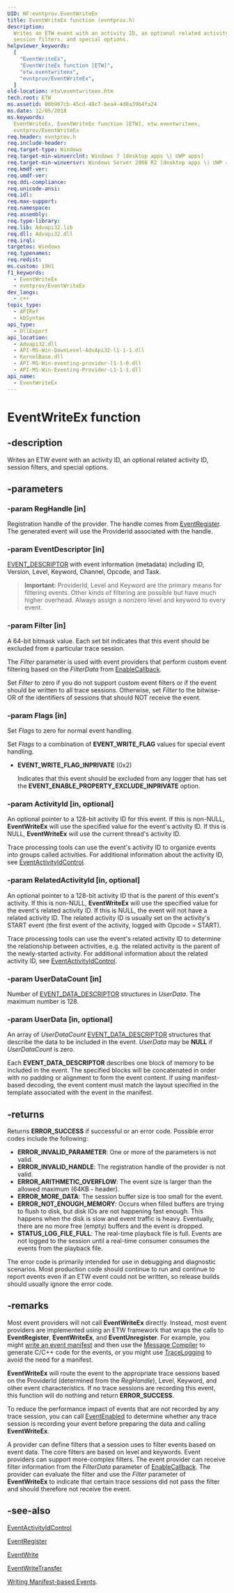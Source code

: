 ```yaml
---
UID: NF:evntprov.EventWriteEx
title: EventWriteEx function (evntprov.h)
description:
  Writes an ETW event with an activity ID, an optional related activity ID,
  session filters, and special options.
helpviewer_keywords:
  [
    "EventWriteEx",
    "EventWriteEx function [ETW]",
    "etw.eventwriteex",
    "evntprov/EventWriteEx",
  ]
old-location: etw\eventwriteex.htm
tech.root: ETW
ms.assetid: 00b907cb-45cd-48c7-bea4-4d8a39b4fa24
ms.date: 12/05/2018
ms.keywords:
  EventWriteEx, EventWriteEx function [ETW], etw.eventwriteex,
  evntprov/EventWriteEx
req.header: evntprov.h
req.include-header:
req.target-type: Windows
req.target-min-winverclnt: Windows 7 [desktop apps \| UWP apps]
req.target-min-winversvr: Windows Server 2008 R2 [desktop apps \| UWP apps]
req.kmdf-ver:
req.umdf-ver:
req.ddi-compliance:
req.unicode-ansi:
req.idl:
req.max-support:
req.namespace:
req.assembly:
req.type-library:
req.lib: Advapi32.lib
req.dll: Advapi32.dll
req.irql:
targetos: Windows
req.typenames:
req.redist:
ms.custom: 19H1
f1_keywords:
  - EventWriteEx
  - evntprov/EventWriteEx
dev_langs:
  - c++
topic_type:
  - APIRef
  - kbSyntax
api_type:
  - DllExport
api_location:
  - Advapi32.dll
  - API-MS-Win-DownLevel-AdvApi32-l1-1-1.dll
  - KernelBase.dll
  - API-MS-Win-eventing-provider-l1-1-0.dll
  - API-MS-Win-Eventing-Provider-L1-1-1.dll
api_name:
  - EventWriteEx
---
```


# EventWriteEx function

## -description

Writes an ETW event with an activity ID, an optional related activity ID,
session filters, and special options.

## -parameters

### -param RegHandle [in]

Registration handle of the provider. The handle comes from
[EventRegister](/windows/desktop/api/evntprov/nf-evntprov-eventregister). The
generated event will use the ProviderId associated with the handle.

### -param EventDescriptor [in]

[EVENT_DESCRIPTOR](/windows/desktop/api/evntprov/ns-evntprov-event_descriptor)
with event information (metadata) including ID, Version, Level, Keyword,
Channel, Opcode, and Task.

> **Important:** ProviderId, Level and Keyword are the primary means for
> filtering events. Other kinds of filtering are possible but have much higher
> overhead. Always assign a nonzero level and keyword to every event.

### -param Filter [in]

A 64-bit bitmask value. Each set bit indicates that this event should be
excluded from a particular trace session.

The _Filter_ parameter is used with event providers that perform custom event
filtering based on the _FilterData_ from
[EnableCallback](/windows/desktop/api/evntprov/nc-evntprov-penablecallback).

Set _Filter_ to zero if you do not support custom event filters or if the event
should be written to all trace sessions. Otherwise, set _Filter_ to the
bitwise-OR of the identifiers of sessions that should NOT receive the event.

### -param Flags [in]

Set _Flags_ to zero for normal event handling.

Set _Flags_ to a combination of **EVENT_WRITE_FLAG** values for special event
handling.

- **EVENT_WRITE_FLAG_INPRIVATE** (0x2)

  Indicates that this event should be excluded from any logger that has set the
  **EVENT_ENABLE_PROPERTY_EXCLUDE_INPRIVATE** option.

### -param ActivityId [in, optional]

An optional pointer to a 128-bit activity ID for this event. If this is
non-NULL, **EventWriteEx** will use the specified value for the event's activity
ID. If this is NULL, **EventWriteEx** will use the current thread's activity ID.

Trace processing tools can use the event's activity ID to organize events into
groups called activities. For additional information about the activity ID, see
[EventActivityIdControl](/windows/desktop/api/evntprov/nf-evntprov-eventactivityidcontrol).

### -param RelatedActivityId [in, optional]

An optional pointer to a 128-bit activity ID that is the parent of this event's
activity. If this is non-NULL, **EventWriteEx** will use the specified value for
the event's related activity ID. If this is NULL, the event will not have a
related activity ID. The related activity ID is usually set on the activity's
START event (the first event of the activity, logged with Opcode = START).

Trace processing tools can use the event's related activity ID to determine the
relationship between activities, e.g. the related activity is the parent of the
newly-started activity. For additional information about the related activity
ID, see
[EventActivityIdControl](/windows/desktop/api/evntprov/nf-evntprov-eventactivityidcontrol).

### -param UserDataCount [in]

Number of
[EVENT_DATA_DESCRIPTOR](/windows/desktop/api/evntprov/ns-evntprov-event_data_descriptor)
structures in _UserData_. The maximum number is 128.

### -param UserData [in, optional]

An array of _UserDataCount_
[EVENT_DATA_DESCRIPTOR](/windows/desktop/api/evntprov/ns-evntprov-event_data_descriptor)
structures that describe the data to be included in the event. _UserData_ may be
**NULL** if _UserDataCount_ is zero.

Each **EVENT_DATA_DESCRIPTOR** describes one block of memory to be included in
the event. The specified blocks will be concatenated in order with no padding or
alignment to form the event content. If using manifest-based decoding, the event
content must match the layout specified in the template associated with the
event in the manifest.

## -returns

Returns **ERROR_SUCCESS** if successful or an error code. Possible error codes
include the following:

- **ERROR_INVALID_PARAMETER**: One or more of the parameters is not valid.
- **ERROR_INVALID_HANDLE**: The registration handle of the provider is not
  valid.
- **ERROR_ARITHMETIC_OVERFLOW**: The event size is larger than the allowed
  maximum (64KB - header).
- **ERROR_MORE_DATA**: The session buffer size is too small for the event.
- **ERROR_NOT_ENOUGH_MEMORY**: Occurs when filled buffers are trying to flush to
  disk, but disk IOs are not happening fast enough. This happens when the disk
  is slow and event traffic is heavy. Eventually, there are no more free (empty)
  buffers and the event is dropped.
- **STATUS_LOG_FILE_FULL**: The real-time playback file is full. Events are not
  logged to the session until a real-time consumer consumes the events from the
  playback file.

The error code is primarily intended for use in debugging and diagnostic
scenarios. Most production code should continue to run and continue to report
events even if an ETW event could not be written, so release builds should
usually ignore the error code.

## -remarks

Most event providers will not call **EventWriteEx** directly. Instead, most
event providers are implemented using an ETW framework that wraps the calls to
**EventRegister**, **EventWriteEx**, and **EventUnregister**. For example, you
might
[write an event manifest](/windows/win32/etw/writing-manifest-based-events) and
then use the [Message Compiler](/windows/win32/wes/message-compiler--mc-exe-) to
generate C/C++ code for the events, or you might use
[TraceLogging](/windows/win32/tracelogging/trace-logging-portal) to avoid the
need for a manifest.

**EventWriteEx** will route the event to the appropriate trace sessions based on
the ProviderId (determined from the _RegHandle_), Level, Keyword, and other
event characteristics. If no trace sessions are recording this event, this
function will do nothing and return **ERROR_SUCCESS**.

To reduce the performance impact of events that are not recorded by any trace
session, you can call
[EventEnabled](/windows/win32/api/evntprov/nf-evntprov-eventenabled) to
determine whether any trace session is recording your event before preparing the
data and calling **EventWriteEx**.

A provider can define filters that a session uses to filter events based on
event data. The core filters are based on level and keywords. Event providers
can support more-complex filters. The event provider can receive filter
information from the _FilterData_ parameter of
[EnableCallback](/windows/desktop/api/evntprov/nc-evntprov-penablecallback). The
provider can evaluate the filter and use the _Filter_ parameter of
**EventWriteEx** to indicate that certain trace sessions did not pass the filter
and should therefore not receive the event.

## -see-also

[EventActivityIdControl](/windows/desktop/api/evntprov/nf-evntprov-eventactivityidcontrol)

[EventRegister](/windows/desktop/api/evntprov/nf-evntprov-eventregister)

[EventWrite](/windows/desktop/api/evntprov/nf-evntprov-eventwrite)

[EventWriteTransfer](/windows/desktop/api/evntprov/nf-evntprov-eventwritetransfer)

[Writing Manifest-based Events](/windows/desktop/ETW/writing-manifest-based-events).
